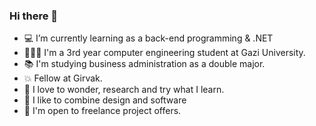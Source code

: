 ### Hi there 👋

- 💻 I’m currently learning as a back-end programming & .NET
- 👩🏻‍💻 I'm a 3rd year computer engineering student at Gazi University.
- 📚 I'm studying business administration as a double major.
- 💥 Fellow at Girvak.
- 🚀 I love to wonder, research and try what I learn. 
- 🎨 I like to combine design and software 
- 🎈 I'm open to freelance project offers.

<!--
**AybenGulnar/AybenGulnar** is a ✨ _special_ ✨ repository because its `README.md` (this file) appears on your GitHub profile.

Here are some ideas to get you started:

- 🔭 I’m currently working on ...
- 🌱 I’m currently learning ...
- 👯 I’m looking to collaborate on ...
- 🤔 I’m looking for help with ...
- 💬 Ask me about ...
- 📫 How to reach me: ...
- 😄 Pronouns: ...
- ⚡ Fun fact: ...
-->
